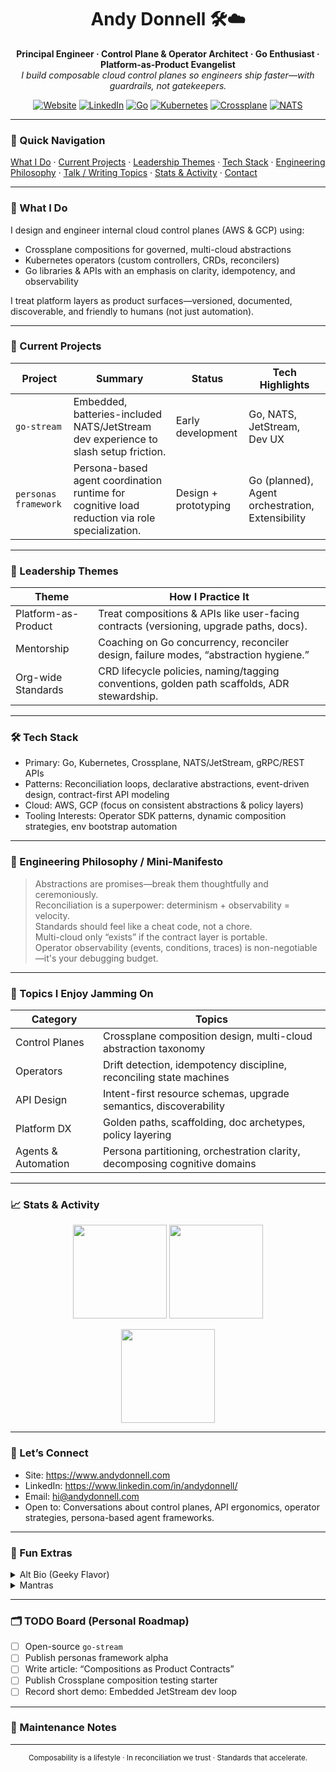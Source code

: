 <!--
Hi 👋

This is a ready-to-customize GitHub Profile README template for: Andy Donnell (A2Y-D5L)
Style goals: Fun + Geeky + Credible Principal Engineer
You can trim sections you don’t want. Search for TODO to personalize.
-->

<!-- HERO / TITLE -->
<h1 align="center">Andy Donnell 🛠️☁️</h1>
<p align="center">
  <strong>Principal Engineer · Control Plane & Operator Architect · Go Enthusiast · Platform-as-Product Evangelist</strong><br/>
  <em>I build composable cloud control planes so engineers ship faster—with guardrails, not gatekeepers.</em>
</p>

<!-- BADGES (Feel free to prune) -->
<p align="center">
  <a href="https://www.andydonnell.com"><img alt="Website" src="https://img.shields.io/badge/Website-andydonnell.com-0a0a0a?style=flat&logo=firefox-browser"></a>
  <a href="https://www.linkedin.com/in/andydonnell/"><img alt="LinkedIn" src="https://img.shields.io/badge/LinkedIn-Andy%20Donnell-0A66C2?style=flat&logo=linkedin"></a>
  <a href="https://golang.org/"><img alt="Go" src="https://img.shields.io/badge/Go-1.x-00ADD8?logo=go&style=flat"></a>
  <a href="https://kubernetes.io/"><img alt="Kubernetes" src="https://img.shields.io/badge/Kubernetes-Operator%20Builder-326CE5?logo=kubernetes&style=flat"></a>
  <a href="https://crossplane.io/"><img alt="Crossplane" src="https://img.shields.io/badge/Crossplane-Compositions-blue?style=flat&logo=crossplane"></a>
  <a href="https://nats.io/"><img alt="NATS" src="https://img.shields.io/badge/NATS-JetStream-3e8acc?style=flat"></a>
</p>

---

### 🧭 Quick Navigation
[What I Do](#-what-i-do) · [Current Projects](#-current-projects) · [Leadership Themes](#-leadership-themes) · [Tech Stack](#-tech-stack) · [Engineering Philosophy](#-engineering-philosophy--mini-manifesto) · [Talk / Writing Topics](#-topics-i-enjoy-jamming-on) · [Stats & Activity](#-stats--activity) · [Contact](#-lets-connect)  

---

### 🚀 What I Do
I design and engineer internal cloud control planes (AWS & GCP) using:
- Crossplane compositions for governed, multi-cloud abstractions
- Kubernetes operators (custom controllers, CRDs, reconcilers)
- Go libraries & APIs with an emphasis on clarity, idempotency, and observability

I treat platform layers as product surfaces—versioned, documented, discoverable, and friendly to humans (not just automation).

---

### 🔭 Current Projects

| Project | Summary | Status | Tech Highlights |
|---------|---------|--------|-----------------|
| `go-stream` | Embedded, batteries-included NATS/JetStream dev experience to slash setup friction. | Early development | Go, NATS, JetStream, Dev UX |
| `personas framework` | Persona-based agent coordination runtime for cognitive load reduction via role specialization. | Design + prototyping | Go (planned), Agent orchestration, Extensibility |

<!-- Optional TODO: Add repo links when public -->
<!-- TODO: Link to repos when you open-source them -->

---

### 🧠 Leadership Themes

| Theme | How I Practice It |
|-------|-------------------|
| Platform-as-Product | Treat compositions & APIs like user-facing contracts (versioning, upgrade paths, docs). |
| Mentorship | Coaching on Go concurrency, reconciler design, failure modes, “abstraction hygiene.” |
| Org-wide Standards | CRD lifecycle policies, naming/tagging conventions, golden path scaffolds, ADR stewardship. |

---

### 🛠 Tech Stack

- Primary: Go, Kubernetes, Crossplane, NATS/JetStream, gRPC/REST APIs
- Patterns: Reconciliation loops, declarative abstractions, event-driven design, contract-first API modeling
- Cloud: AWS, GCP (focus on consistent abstractions & policy layers)
- Tooling Interests: Operator SDK patterns, dynamic composition strategies, env bootstrap automation

---

### 📜 Engineering Philosophy / Mini-Manifesto

> Abstractions are promises—break them thoughtfully and ceremoniously.  
> Reconciliation is a superpower: determinism + observability = velocity.  
> Standards should feel like a cheat code, not a chore.  
> Multi-cloud only “exists” if the contract layer is portable.  
> Operator observability (events, conditions, traces) is non-negotiable—it's your debugging budget.

---

### 🎤 Topics I Enjoy Jamming On

| Category | Topics |
|----------|--------|
| Control Planes | Crossplane composition design, multi-cloud abstraction taxonomy |
| Operators | Drift detection, idempotency discipline, reconciling state machines |
| API Design | Intent-first resource schemas, upgrade semantics, discoverability |
| Platform DX | Golden paths, scaffolding, doc archetypes, policy layering |
| Agents & Automation | Persona partitioning, orchestration clarity, decomposing cognitive domains |

---

### 📈 Stats & Activity
<!-- These depend on public activity; feel free to remove if not useful. -->
<p align="center">
  <!-- GitHub Readme Stats (replace the username below if needed) -->
  <img height="150" src="https://github-readme-stats.vercel.app/api?username=A2Y-D5L&show_icons=true&theme=tokyonight&hide=issues" />
  <img height="150" src="https://github-readme-stats.vercel.app/api/top-langs/?username=A2Y-D5L&layout=compact&theme=tokyonight&size_weight=0.5&count_weight=0.5" />
</p>

<!-- Streak (optional) -->
<p align="center">
  <img height="150" src="https://streak-stats.demolab.com?user=A2Y-D5L&theme=tokyonight&hide_border=true" />
</p>

---

### 🤝 Let’s Connect

- Site: https://www.andydonnell.com
- LinkedIn: https://www.linkedin.com/in/andydonnell/
- Email: hi@andydonnell.com
- Open to: Conversations about control planes, API ergonomics, operator strategies, persona-based agent frameworks.

---

### 🧩 Fun Extras

<details>
  <summary>Alt Bio (Geeky Flavor)</summary>
  I write reconciliation loops so developers don’t have to perform arcane provisioning rituals. Go is my comfort language; Crossplane is my spellbook; standards are the runes that keep the platform from collapsing into entropy.
</details>

<details>
  <summary>Mantras</summary>
  <ul>
    <li>In reconciliation we trust.</li>
    <li>Composable > monolithic.</li>
    <li>Standards are UX for the future.</li>
  </ul>
</details>

---

### 🗂 TODO Board (Personal Roadmap)
<!-- Replace / prune as desired -->
- [ ] Open-source `go-stream`
- [ ] Publish personas framework alpha
- [ ] Write article: “Compositions as Product Contracts”
- [ ] Publish Crossplane composition testing starter
- [ ] Record short demo: Embedded JetStream dev loop

---

### 🔄 Maintenance Notes
<!-- Internal notes you can keep or remove -->
<!--
- Update stats images occasionally if dynamic service breaks.
- Add actual repo links when projects go public.
- Consider a CONTRIBUTING.md for persona framework.
-->

---

<p align="center"><sub>Composability is a lifestyle · In reconciliation we trust · Standards that accelerate.</sub></p>
